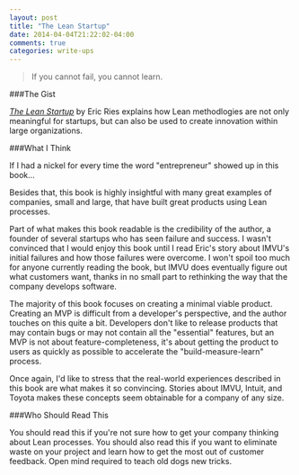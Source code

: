 ```yaml
---
layout: post
title: "The Lean Startup"
date: 2014-04-04T21:22:02-04:00
comments: true
categories: write-ups
---
```


> If you cannot fail, you cannot learn.

###The Gist

[_The Lean Startup_](http://ws-na.amazon-adsystem.com/widgets/q?ServiceVersion=20070822&Operation=GetAdHtml&ID=OneJS&OneJS=1&source=ac&ref=qf_sp_asin_til&ad_type=product_link&tracking_id=larpriandthee-20&marketplace=amazon&region=US&placement=0307887898&asins=0307887898&show_border=true&link_opens_in_new_window=true&MarketPlace=US) by Eric Ries explains how Lean methodlogies are not only meaningful for startups, but can also be used to create innovation within large organizations.

###What I Think

If I had a nickel for every time the word "entrepreneur" showed up in this book...

Besides that, this book is highly insightful with many great examples of companies, small and large, that have built great products using Lean processes.

Part of what makes this book readable is the credibility of the author, a founder of several startups who has seen failure and success. I wasn't convinced that I would enjoy this book until I read Eric's story about IMVU's initial failures and how those failures were overcome. I won't spoil too much for anyone currently reading the book, but IMVU does eventually figure out what customers want, thanks in no small part to rethinking the way that the company develops software.

The majority of this book focuses on creating a minimal viable product. Creating an MVP is difficult from a developer's perspective, and the author touches on this quite a bit. Developers don't like to release products that may contain bugs or may not contain all the "essential" features, but an MVP is not about feature-completeness, it's about getting the product to users as quickly as possible to accelerate the "build-measure-learn" process.

Once again, I'd like to stress that the real-world experiences described in this book are what makes it so convincing. Stories about IMVU, Intuit, and Toyota makes these concepts seem obtainable for a company of any size.

###Who Should Read This

You should read this if you're not sure how to get your company thinking about Lean processes. You should also read this if you want to eliminate waste on your project and learn how to get the most out of customer feedback. Open mind required to teach old dogs new tricks.
